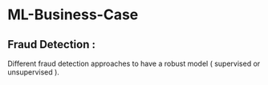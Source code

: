 # ML-Business-Case

## Fraud Detection :
Different fraud detection approaches to have a robust model ( supervised or unsupervised ). 

